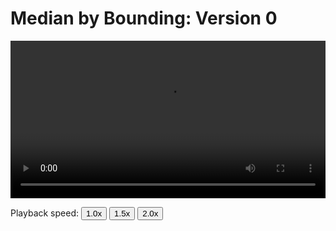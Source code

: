 # Median by Bounding: Version 0

<video width="100%" preload controls>
  <source src="../06_median_by_bounding_0.mp4" type="video/mp4">
</video>
<p>Playback speed:
    <button onclick="OneX()">1.0x</button>
    <button onclick="OnePointFiveX()">1.5x</button>
    <button onclick="TwoX()">2.0x</button>
</p>
